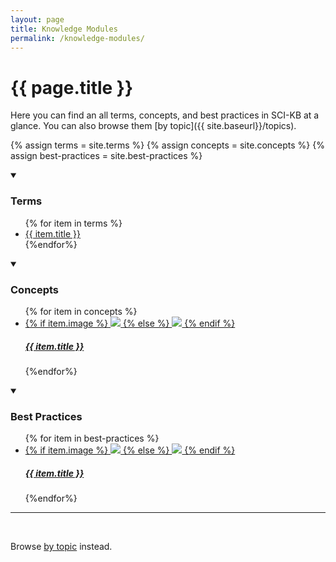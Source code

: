 ```yaml
---
layout: page
title: Knowledge Modules
permalink: /knowledge-modules/
---
```


# {{ page.title }}

Here you can find an all terms, concepts, and best practices in SCI-KB at a glance. You can also browse them [by topic]({{ site.baseurl}}/topics).

{% assign terms = site.terms %}
{% assign concepts = site.concepts %}
{% assign best-practices = site.best-practices %}


<!-- terms -->
<details markdown="1" open>
<summary><h3>Terms</h3></summary> 

<ul class="plain column">
{% for item in terms %}
<li>
    <a href="{{ item.url | prepend: site.baseurl }}">{{ item.title }}</a>
</li>
{%endfor%}
</ul>

</details>

<!-- concepts -->
<details markdown="1" open>
<summary><h3>Concepts</h3></summary> 

<ul class="tile">
        {% for item in concepts %}
        <li>
            <a href="{{ item.url | prepend: site.baseurl }}">
                {% if item.image %}
                    <img src="{{ item.image }}" />
                {% else %}
                    <img src="https://images.unsplash.com/photo-1566041510639-8d95a2490bfb?ixlib=rb-1.2.1&ixid=eyJhcHBfaWQiOjEyMDd9&auto=format&fit=crop&w=626&q=80">
                {% endif %}
                <h5>{{ item.title }}</h5>
            </a>
        </li> 
        {%endfor%}
</ul>

</details>

<!-- best practices -->
<details markdown="1" open>
<summary><h3>Best Practices</h3></summary> 

<ul class="tile">
        {% for item in best-practices %}
        <li>
            <a href="{{ item.url | prepend: site.baseurl }}">
                {% if item.image %}
                    <img src="{{ item.image }}" />
                {% else %}
                    <img src="https://images.unsplash.com/photo-1566041510639-8d95a2490bfb?ixlib=rb-1.2.1&ixid=eyJhcHBfaWQiOjEyMDd9&auto=format&fit=crop&w=626&q=80">
                {% endif %}
                <h5>{{ item.title }}</h5>
            </a>
        </li> 
        {%endfor%}
</ul>

</details>

<hr>
<br>
<p>Browse <a href="{{site.baseurl}}/topics">by topic</a> instead.</p>





